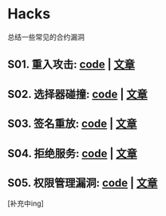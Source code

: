 # Hacks
总结一些常见的合约漏洞

## S01. 重入攻击: [code](./S01_ReentrancyAttack/ReentrancyAttack.sol) | [文章](./S01_ReentrancyAttack/readme.md)
## S02. 选择器碰撞: [code](./S02_SelectorClash/SelectorClash.sol) | [文章](./S02_SelectorClash/readme.md)
## S03. 签名重放: [code](./S03_SignatureReplay/SignatureReplay.sol) | [文章](./S03_SignatureReplay/readme.md)
## S04. 拒绝服务: [code](./S04_Dos/Dos.sol) | [文章](./S04_Dos/readme.md)
## S05. 权限管理漏洞: [code](./S05_AccessControlExploit/AccessControlExploit.sol) | [文章](./S05_AccessControlExploit/readme.md)
[补充中ing]
